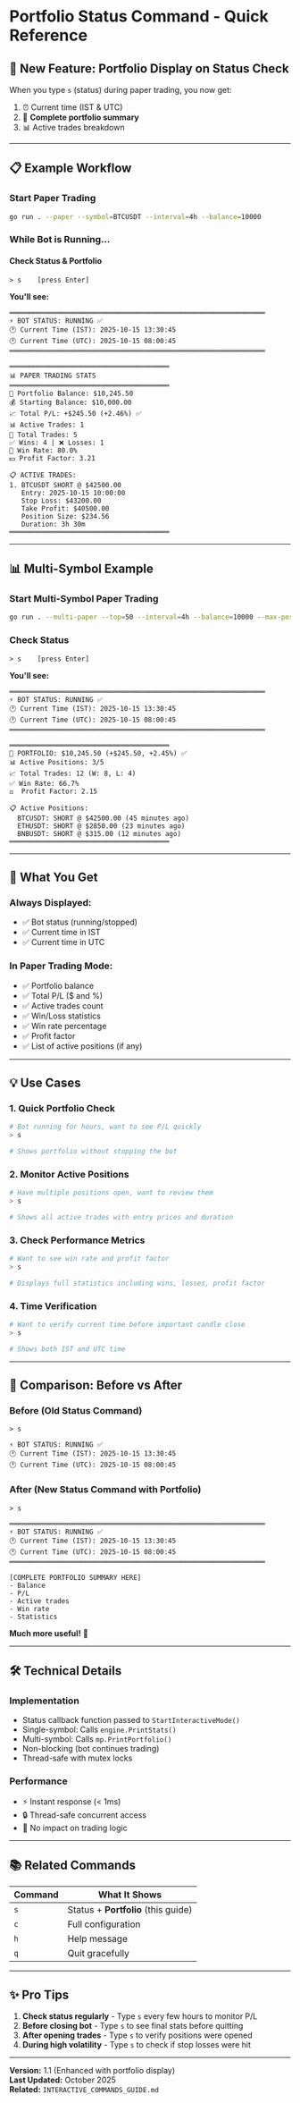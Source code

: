 # Portfolio Status Command - Quick Reference

## 🚀 New Feature: Portfolio Display on Status Check

When you type `s` (status) during paper trading, you now get:
1. ⏰ Current time (IST & UTC)
2. 💼 **Complete portfolio summary**
3. 📊 Active trades breakdown

---

## 📋 Example Workflow

### Start Paper Trading
```bash
go run . --paper --symbol=BTCUSDT --interval=4h --balance=10000
```

### While Bot is Running...

#### Check Status & Portfolio
```
> s    [press Enter]
```

**You'll see:**
```
════════════════════════════════════════════════════════════════
⚡ BOT STATUS: RUNNING ✅
🕐 Current Time (IST): 2025-10-15 13:30:45
🕐 Current Time (UTC): 2025-10-15 08:00:45
════════════════════════════════════════════════════════════════

════════════════════════════════════════
📊 PAPER TRADING STATS
════════════════════════════════════════
💼 Portfolio Balance: $10,245.50
💰 Starting Balance: $10,000.00
📈 Total P/L: +$245.50 (+2.46%) ✅
📊 Active Trades: 1
📝 Total Trades: 5
✅ Wins: 4 | ❌ Losses: 1
🎯 Win Rate: 80.0%
💵 Profit Factor: 3.21

📋 ACTIVE TRADES:
1. BTCUSDT SHORT @ $42500.00
   Entry: 2025-10-15 10:00:00
   Stop Loss: $43200.00
   Take Profit: $40500.00
   Position Size: $234.56
   Duration: 3h 30m
════════════════════════════════════════
```

---

## 📊 Multi-Symbol Example

### Start Multi-Symbol Paper Trading
```bash
go run . --multi-paper --top=50 --interval=4h --balance=10000 --max-pos=5
```

### Check Status
```
> s    [press Enter]
```

**You'll see:**
```
════════════════════════════════════════════════════════════════
⚡ BOT STATUS: RUNNING ✅
🕐 Current Time (IST): 2025-10-15 13:30:45
🕐 Current Time (UTC): 2025-10-15 08:00:45
════════════════════════════════════════════════════════════════

════════════════════════════════════════
💼 PORTFOLIO: $10,245.50 (+$245.50, +2.45%) ✅
📊 Active Positions: 3/5
📈 Total Trades: 12 (W: 8, L: 4)
✅ Win Rate: 66.7%
⚖️  Profit Factor: 2.15

📋 Active Positions:
  BTCUSDT: SHORT @ $42500.00 (45 minutes ago)
  ETHUSDT: SHORT @ $2850.00 (23 minutes ago)
  BNBUSDT: SHORT @ $315.00 (12 minutes ago)
════════════════════════════════════════
```

---

## 🎯 What You Get

### Always Displayed:
- ✅ Bot status (running/stopped)
- ✅ Current time in IST
- ✅ Current time in UTC

### In Paper Trading Mode:
- ✅ Portfolio balance
- ✅ Total P/L ($ and %)
- ✅ Active trades count
- ✅ Win/Loss statistics
- ✅ Win rate percentage
- ✅ Profit factor
- ✅ List of active positions (if any)

---

## 💡 Use Cases

### 1. Quick Portfolio Check
```bash
# Bot running for hours, want to see P/L quickly
> s

# Shows portfolio without stopping the bot
```

### 2. Monitor Active Positions
```bash
# Have multiple positions open, want to review them
> s

# Shows all active trades with entry prices and duration
```

### 3. Check Performance Metrics
```bash
# Want to see win rate and profit factor
> s

# Displays full statistics including wins, losses, profit factor
```

### 4. Time Verification
```bash
# Want to verify current time before important candle close
> s

# Shows both IST and UTC time
```

---

## 🔄 Comparison: Before vs After

### Before (Old Status Command)
```
> s

⚡ BOT STATUS: RUNNING ✅
🕐 Current Time (IST): 2025-10-15 13:30:45
🕐 Current Time (UTC): 2025-10-15 08:00:45
```

### After (New Status Command with Portfolio)
```
> s

════════════════════════════════════════════════════════════════
⚡ BOT STATUS: RUNNING ✅
🕐 Current Time (IST): 2025-10-15 13:30:45
🕐 Current Time (UTC): 2025-10-15 08:00:45
════════════════════════════════════════════════════════════════

[COMPLETE PORTFOLIO SUMMARY HERE]
- Balance
- P/L
- Active trades
- Win rate
- Statistics
```

**Much more useful!** 🎉

---

## 🛠️ Technical Details

### Implementation
- Status callback function passed to `StartInteractiveMode()`
- Single-symbol: Calls `engine.PrintStats()`
- Multi-symbol: Calls `mp.PrintPortfolio()`
- Non-blocking (bot continues trading)
- Thread-safe with mutex locks

### Performance
- ⚡ Instant response (< 1ms)
- 🔒 Thread-safe concurrent access
- 🚀 No impact on trading logic

---

## 📚 Related Commands

| Command | What It Shows |
|---------|---------------|
| `s` | Status + **Portfolio** (this guide) |
| `c` | Full configuration |
| `h` | Help message |
| `q` | Quit gracefully |

---

## ✨ Pro Tips

1. **Check status regularly** - Type `s` every few hours to monitor P/L
2. **Before closing bot** - Type `s` to see final stats before quitting
3. **After opening trades** - Type `s` to verify positions were opened
4. **During high volatility** - Type `s` to check if stop losses were hit

---

**Version:** 1.1 (Enhanced with portfolio display)  
**Last Updated:** October 2025  
**Related:** `INTERACTIVE_COMMANDS_GUIDE.md`

